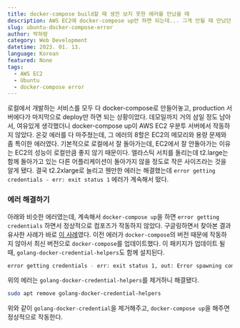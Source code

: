 ```yaml
---
title: docker-compose build할 때 생전 보지 못한 에러를 만났을 때
description: AWS EC2에 docker-compose up만 하면 되는데... 그게 안될 때 만났던 에러를 해결해보자.
slug: ubuntu-docker-compose-error
author: 박하람
category: Web Development
datetime: 2023. 01. 13.
language: Korean
featured: None
tags:
  - AWS EC2
  - Ubuntu
  - docker-compose error
---
```


로컬에서 개발하는 서비스를 모두 다 docker-compose로 만들어놓고, production 서버에다가 마지막으로 deploy만 하면 되는 상황이었다. 데모일까지 거의 삼일 정도 남아서, 여유있게 생각했더니 docker-compose up이 AWS EC2 우분투 서버에서 작동하지 않았다. 온갖 에러를 다 마주쳤는데, 그 에러의 8할은 EC2의 메모리와 용량 문제와 좀 특이한 에러였다. 기본적으로 로컬에서 잘 돌아가는데, EC2에서 잘 안돌아가는 이유는 EC2의 성능이 로컬만큼 좋지 않기 때문이다. 엘라스틱 서치를 돌리는데 t2.large는 함께 돌아가고 있는 다른 어플리케이션이 돌아가지 않을 정도로 작은 사이즈라는 것을 알게 됐다. 결국 t2.2xlarge로 늘리고 웬만한 에러는 해결했는데 `error getting credentials - err: exit status 1` 에러가 계속해서 떴다.

### 에러 해결하기

아래와 비슷한 에러였는데, 계속해서 `docker-compose up`을 하면 `error getting credentials` 하면서 정상적으로 컴포즈가 작동하지 않았다. 구글링하면서 찾아본 결과 유사한 사례가 바로 [이 사례](https://github.com/docker/docker-credential-helpers/issues/60)였다. 이전 에러가 `docker-compose`의 버전 때문에 작동하지 않아서 최신 버전으로 `docker-compose`를 업데이트했다. 이 패키지가 업데이트 될 때, `golang-docker-credential-helpers`도 함께 설치된다.

```bash
error getting credentials - err: exit status 1, out: Error spawning command line 'dbus-launch --autolaunch=d7159335070ef1c0854c75de55c8f588 --binary-syntax --close-stderr': Child process exited with code 1
```

위의 에러는 `golang-docker-credential-helpers`를 제거하니 해결됐다.

```bash
sudo apt remove golang-docker-credential-helpers
```

위와 같이 `golang-docker-credential`을 제거해주고, `docker-compose up`을 해주면 정상적으로 작동한다.
